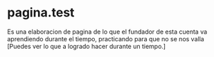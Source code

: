 # pagina.test 
Es una elaboracion de pagina de lo que el fundador de esta cuenta va aprendiendo durante el tiempo, 
practicando para que no se nos valla
[Puedes ver lo que a logrado hacer durante un tiempo.]

